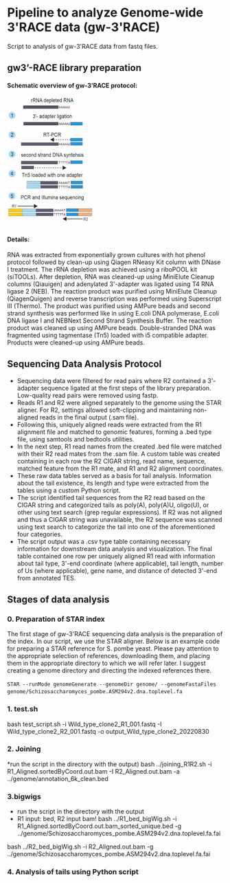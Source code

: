 # Pipeline to analyze Genome-wide 3'RACE data (gw-3'RACE)
Script to analysis of gw-3'RACE data from fastq files.
## gw3’-RACE library preparation
#### Schematic overview of gw-3’RACE protocol:
<img src="gw3RACE_library_preparation.jpg" width="200" height="300">

#### Details:
RNA was extracted from exponentially grown cultures with hot phenol protocol followed by clean-up using Qiagen RNeasy Kit column with DNase I treatment. The rRNA depletion was achieved using a riboPOOL kit (siTOOLs). After depletion, RNA was cleaned-up using MiniElute Cleanup columns (Qiauigen) and adenylated 3'-adapter was ligated using T4 RNA ligase 2 (NEB). The reaction product was purified using MiniElute Cleanup (QiagenQuigen) and reverse transcription was performed using Superscript III (Thermo). The product was purified using AMPure beads and second strand synthesis was performed like in using  E.coli DNA polymerase, E.coli DNA ligase I and NEBNext Second Strand Synthesis Buffer. The reaction product was cleaned up using AMPure beads. Double-stranded DNA was fragmented using tagmentase (Tn5) loaded with i5 compatible adapter. Products were cleaned-up using AMPure beads.


## Sequencing Data Analysis Protocol
* Sequencing data were filtered for read pairs where R2 contained a 3'-adapter sequence ligated at the first steps of the library preparation. Low-quality read pairs were removed using fastp.
* Reads R1 and R2 were aligned separately to the genome using the STAR aligner. For R2, settings allowed soft-clipping and maintaining non-aligned reads in the final output (.sam file).
* Following this, uniquely aligned reads were extracted from the R1 alignment file and matched to genomic features, forming a .bed type file, using samtools and bedtools utilities.
* In the next step, R1 read names from the created .bed file were matched with their R2 read mates from the .sam file. A custom table was created containing in each row the R2 CIGAR string, read name, sequence, matched feature from the R1 mate, and R1 and R2 alignment coordinates.
* These raw data tables served as a basis for tail analysis. Information about the tail existence, its length and type were extracted from the tables using a custom Python script.
* The script identified tail sequences from the R2 read based on the CIGAR string and categorized tails as poly(A), poly(A)U, oligo(U), or other using text search (grep regular expressions). If R2 was not aligned and thus a CIGAR string was unavailable, the R2 sequence was scanned using text search to categorize the tail into one of the aforementioned four categories.
* The script output was a .csv type table containing necessary information for downstream data analysis and visualization. The final table contained one row per uniquely aligned R1 read with information about tail type, 3'-end coordinate (where applicable), tail length, number of Us (where applicable), gene name, and distance of detected 3'-end from annotated TES.

## Stages of data analysis

### 0. Preparation of STAR index
The first stage of gw-3'RACE sequencing data analysis is the preparation of the index. In our script, we use the STAR aligner. Below is an example code for preparing a STAR reference for S. pombe yeast. Please pay attention to the appropriate selection of references, downloading them, and placing them in the appropriate directory to which we will refer later. I suggest creating a genome directory and directing the indexed references there.

```STAR --runMode genomeGenerate --genomeDir genome/ --genomeFastaFiles genome/Schizosaccharomyces_pombe.ASM294v2.dna.toplevel.fa```


### 1. test.sh
bash test_script.sh -i Wild_type_clone2_R1_001.fastq -I Wild_type_clone2_R2_001.fastq -o output_Wild_type_clone2_20220830


### 2. Joining 
  *run the script in the directory with the output)
bash ../joining_R1R2.sh -i R1_Aligned.sortedByCoord.out.bam -I R2_Aligned.out.bam -a ../genome/annotation_6k_clean.bed


### 3.bigwigs 
  * run the script in the directory with the output
  * R1 input: bed, R2 input bam!
bash ../R1_bed_bigWig.sh -i R1_Aligned.sortedByCoord.out.bam_sorted_unique.bed -g ../genome/Schizosaccharomyces_pombe.ASM294v2.dna.toplevel.fa.fai 

bash ../R2_bed_bigWig.sh -i R2_Aligned.out.bam  -g ../genome/Schizosaccharomyces_pombe.ASM294v2.dna.toplevel.fa.fai 

### 4. Analysis of tails using Python script
